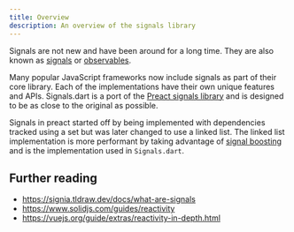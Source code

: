 ```yaml
---
title: Overview
description: An overview of the signals library
---
```


Signals are not new and have been around for a long time. They are also known as [signals](https://en.wikipedia.org/wiki/Signals_and_slots) or [observables](https://en.wikipedia.org/wiki/Observable_pattern).

Many popular JavaScript frameworks now include signals as part of their core library. Each of the implementations have their own unique features and APIs. Signals.dart is a port of the [Preact signals library](https://preactjs.com/blog/introducing-signals/) and is designed to be as close to the original as possible.

Signals in preact started off by being implemented with dependencies tracked using a set but was later changed to use a linked list. The linked list implementation is more performant by taking advantage of [signal boosting](https://preactjs.com/blog/signal-boosting/) and is the implementation used in `Signals.dart`.

## Further reading

- https://signia.tldraw.dev/docs/what-are-signals
- https://www.solidjs.com/guides/reactivity
- https://vuejs.org/guide/extras/reactivity-in-depth.html

